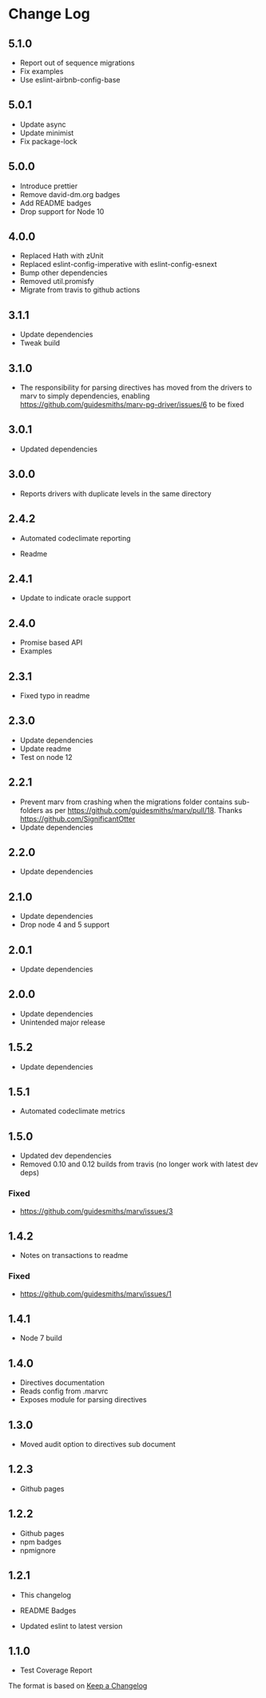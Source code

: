 # Change Log

## 5.1.0

- Report out of sequence migrations
- Fix examples
- Use eslint-airbnb-config-base

## 5.0.1

- Update async
- Update minimist
- Fix package-lock

## 5.0.0

- Introduce prettier
- Remove david-dm.org badges
- Add README badges
- Drop support for Node 10

## 4.0.0

- Replaced Hath with zUnit
- Replaced eslint-config-imperative with eslint-config-esnext
- Bump other dependencies
- Removed util.promisfy
- Migrate from travis to github actions

## 3.1.1

- Update dependencies
- Tweak build

## 3.1.0

- The responsibility for parsing directives has moved from the drivers to marv to simply dependencies, enabling https://github.com/guidesmiths/marv-pg-driver/issues/6 to be fixed

## 3.0.1

- Updated dependencies

## 3.0.0

- Reports drivers with duplicate levels in the same directory

## 2.4.2

- Automated codeclimate reporting

- Readme

## 2.4.1

- Update to indicate oracle support

## 2.4.0

- Promise based API
- Examples

## 2.3.1

- Fixed typo in readme

## 2.3.0

- Update dependencies
- Update readme
- Test on node 12

## 2.2.1

- Prevent marv from crashing when the migrations folder contains sub-folders as per https://github.com/guidesmiths/marv/pull/18. Thanks https://github.com/SignificantOtter
- Update dependencies

## 2.2.0

- Update dependencies

## 2.1.0

- Update dependencies
- Drop node 4 and 5 support

## 2.0.1

- Update dependencies

## 2.0.0

- Update dependencies
- Unintended major release

## 1.5.2

- Update dependencies

## 1.5.1

- Automated codeclimate metrics

## 1.5.0

- Updated dev dependencies
- Removed 0.10 and 0.12 builds from travis (no longer work with latest dev deps)

### Fixed

- https://github.com/guidesmiths/marv/issues/3

## 1.4.2

- Notes on transactions to readme

### Fixed

- https://github.com/guidesmiths/marv/issues/1

## 1.4.1

- Node 7 build

## 1.4.0

- Directives documentation
- Reads config from .marvrc
- Exposes module for parsing directives

## 1.3.0

- Moved audit option to directives sub document

## 1.2.3

- Github pages

## 1.2.2

- Github pages
- npm badges
- npmignore

## 1.2.1

- This changelog
- README Badges

- Updated eslint to latest version

## 1.1.0

- Test Coverage Report

The format is based on [Keep a Changelog](http://keepachangelog.com/)
